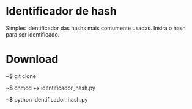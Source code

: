 # Identificador de hash
Simples identificador das hashs mais comumente usadas.
Insira o hash para ser identificado.

# Download
~$ git clone

~$ chmod +x identificador_hash.py

~$ python identificador_hash.py
